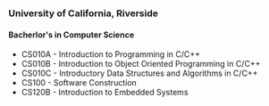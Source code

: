 ### University of California, Riverside

#### Bacherlor's in Computer Science

- CS010A - Introduction to Programming in C/C++
- CS010B - Introduction to Object Oriented Programming in C/C++
- CS010C - Introductory Data Structures and Algorithms in C/C++
- CS100 - Software Construction
- CS120B - Introduction to Embedded Systems